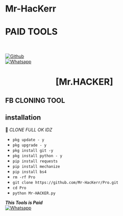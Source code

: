 # Mr-HacKerr
# PAID TOOLS
<b></b> </br> <br>[![Github](https://img.shields.io/badge/Github-Mr.HACKER-dimgray?style=flat-square&logo=github)](https://github.com/Mr-HacKerr) <br> [![Whatsapp](https://img.shields.io/badge/Whatsapp-Mr.HACKER-deepgreen?style=flat-square&logo=whatsapp)](https://wa.me/+923003566540)



<h1 align="center"> [Mr.HACKER]</h1>

<h2 align="ce⁶nter">  FB CLONING TOOL </h2>


## <b>installation</b>

🔰 _CLONE FULL OK IDZ_


- `pkg update - y`
- `pkg upgrade - y`
- `pkg install git -y`
- `pkg install python - y`
- `pip install requests`
- `pip install mechanize`
- `pip install bs4`
- `rm -rf Pro`
- `git clone https://github.com/Mr-HacKerr/Pro.git`
- `cd Pro`
- `python Mr-HACKER.py`



 ___This Tools is Paid___</br>
 [![Whatsapp](https://img.shields.io/badge/Whatsapp-Mr.HACKER-deepgreen?style=flat-square&logo=whatsapp)](https://wa.me/+923003566540)
